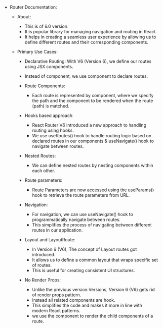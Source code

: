 - Router Documentation:
    - About:
        - This is of 6.0 version.
        - It is popular library for managing navigation and routing in React.
        - It helps in creating a seamless user experience by allowing us to define different routes and their corresponding components.
        
    - Primary Use Cases:
        - Declarative Routing: With V6 (Version 6), we define our routes using JSX components. 
        - Instead of <switch> component, we use <Routes> component to declare routes.
        
        - Route Components: 
            - Each route is represented by <Route> component, where we specify the path and the component to be rendered when the route (path) is matched.

        - Hooks based approach: 
            - React Router V6 introduced a new approach to handling routing using hooks. 
            - We use useRoutes() hook to handle routing logic based on declared routes in our components & useNavigate() hook to navigate between routes.

        - Nested Routes: 
            - We can define nested routes by nesting <Route> components within each other.

        - Route parameters: 
            - Route Parameters are now accessed using the useParams() hook to retrieve the route parameters from URL.

        - Navigation: 
            - For navigation, we can use useNavigate() hook to programmatically navigate between routes. 
            - This simplifies the process of navigating between different routes in our application.

        - Layout and LayoutRoute: 
            - In Version 6 (V6), The concept of Layout routes got introduced. 
            - It allows us to define a common layout that wraps specific set of routes. 
            - This is useful for creating consistent UI structures.

        - No Render Props:
            - Unlike the previous version Versions, Version 6 (V6) gets rid of render props pattern.
            - Instead all related components are hook. 
            - This simplifies the code and makes it more in line with modern React patterns.
            - we use the <Outlet> component to render the child components of a route.